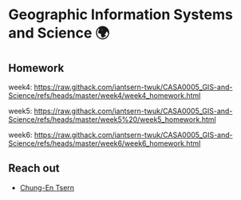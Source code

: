 # Geographic Information Systems and Science 🌍

## Homework

week4: https://raw.githack.com/iantsern-twuk/CASA0005_GIS-and-Science/refs/heads/master/week4/week4_homework.html

week5: https://raw.githack.com/iantsern-twuk/CASA0005_GIS-and-Science/refs/heads/master/week5%20/week5_homework.html

week6: https://raw.githack.com/iantsern-twuk/CASA0005_GIS-and-Science/refs/heads/master/week6/week6_homework.html

## Reach out
* [Chung-En Tsern](https://www.linkedin.com/in/iantsern/)


